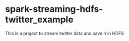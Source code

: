 # spark-streaming-hdfs-twitter_example
This is a project to stream twitter data and save it in HDFS
